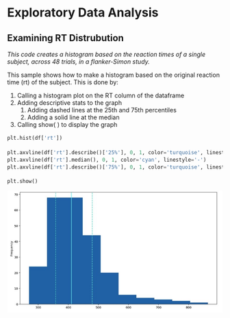 # Exploratory Data Analysis
## Examining RT Distrubution
*This code creates a histogram based on the reaction times of a single subject, across 48 trials, in a flanker-Simon study.*


This sample shows how to make a histogram based on the original reaction time (rt) of the subject. This is done by:

1) Calling a histogram plot on the RT column of the dataframe
2) Adding descriptive stats to the graph
    1. Adding dashed lines at the 25th and 75th percentiles
    2. Adding a solid line at the median
3) Calling show( ) to display the graph

```python
plt.hist(df['rt'])

plt.axvline(df['rt'].describe()['25%'], 0, 1, color='turquoise', linestyle='--')
plt.axvline(df['rt'].median(), 0, 1, color='cyan', linestyle='-')
plt.axvline(df['rt'].describe()['75%'], 0, 1, color='turquoise', linestyle='--')

plt.show()
```

![](hist1.jpeg)
